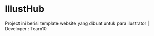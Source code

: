 # IllustHub
Project ini berisi template website yang dibuat untuk para ilustrator | Developer : Team10
